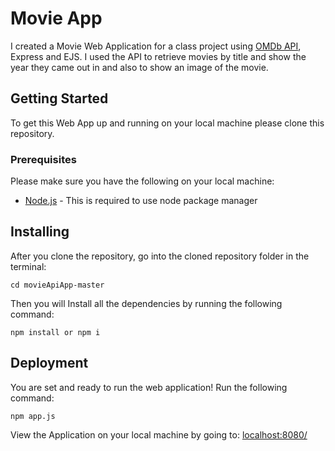 # Movie App
I created a Movie Web Application for a class project using [OMDb API](http://www.omdbapi.com), Express and EJS.
I used the API to retrieve movies by title and show the year they came out in and also to show an image of the movie.

## Getting Started
To get this Web App up and running on your local machine please clone this repository.

### Prerequisites
Please make sure you have the following on your local machine:
* [Node.js](https://nodejs.org/en/) - This is required to use node package manager 

## Installing
After you clone the repository, go into the cloned repository folder in the terminal:
```
cd movieApiApp-master
```
Then you will Install all the dependencies by running the following command:
```
npm install or npm i
```

## Deployment
You are set and ready to run the web application!
Run the following command:
```
npm app.js
```
View the Application on your local machine by going to: [localhost:8080/](http://localhost:8080/)
